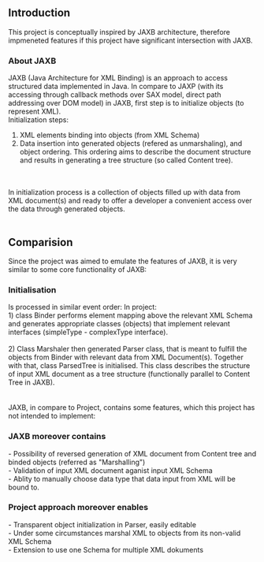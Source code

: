 ## Introduction ##
This project is conceptually inspired by JAXB architecture, therefore impmeneted features if this project have significant intersection with JAXB.
### About JAXB ###
JAXB (Java Architecture for XML Binding) is an approach to access structured data implemented in Java. In compare to JAXP (with its accessing through callback methods over SAX model, direct path addressing over DOM model) in JAXB, first step is to initialize objects (to represent XML). <br> Initialization steps: <br>
1. XML elements binding into objects (from XML Schema) <br>
2. Data insertion into generated objects (refered as unmarshaling), and object ordering. This ordering aims to describe the document structure and results in generating a tree structure (so called Content tree).<br>
<br>
<br>
In initialization process is a collection of objects filled up with data from XML document(s) and ready to offer a developer a convenient access over the data through generated objects.<br>
<br>
<h2>Comparision</h2>

Since the project was aimed to emulate the features of JAXB, it is very similar to some core functionality of JAXB:<br>
<h3>Initialisation</h3>
Is processed in similar event order: In project:<br> 1) class Binder performs element mapping above the relevant XML Schema and generates appropriate classes (objects) that implement relevant interfaces (simpleType - complexType interface).<br>
<br>2) Class Marshaler then generated Parser class, that is meant to fulfill the objects from Binder with relevant data from XML Document(s). Together with that, class ParsedTree is initialised. This class describes the structure of input XML document as a tree structure (functionally parallel to Content Tree in JAXB).<br>
<br>
<br>
JAXB, in compare to Project, contains some features, which this project has not intended to implement:<br>
<h3>JAXB moreover contains</h3>
- Possibility of reversed generation of XML document from Content tree and binded objects (referred as "Marshalling")<br>
- Validation of input XML document aganist input XML Schema<br>
- Ablity to manually choose data type that data input from XML will be bound to.<br>

<h3>Project approach moreover enables</h3>
- Transparent object initialization in Parser, easily editable<br>
- Under some circumstances marshal XML to objects from its non-valid XML Schema<br>
- Extension to use one Schema for multiple XML dokuments<br>